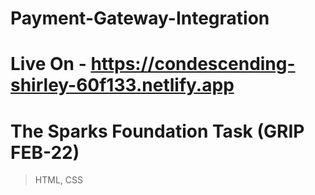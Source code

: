 # Payment-Gateway-Integration
# Live On - https://condescending-shirley-60f133.netlify.app
# The Sparks Foundation Task (GRIP FEB-22)
> HTML, CSS
